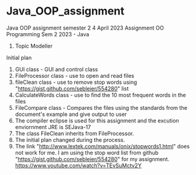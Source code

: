 # Java_OOP_assignment
Java OOP assignment semester 2
4 April 2023
Assignment OO Programming Sem 2 2023 - Java
1. Topic Modeller

Initial plan
1. GUI class - GUI and control class
2. FileProcessor class - use to open and read files
3. fileClean class - use to remove stop words using "https://gist.github.com/sebleier/554280" list
4. CalculateWords class - use to find the 10 most frequent words in the files
5. FileCompare class - Compares the files using the standards from the document's example and give output to user
6. The compiler eclipse is used for this assignment and the excution enviornment JRE is SEJava-17 
7. The class FileClean inherits from FileProcessor.
8. The initial plan changed during the process.
9. The link "http://www.lextek.com/manuals/onix/stopwords1.html" does not work for me. I am using the stop word list from github "https://gist.github.com/sebleier/554280" for my assignment. 
https://www.youtube.com/watch?v=TEvSuMctv2Y
